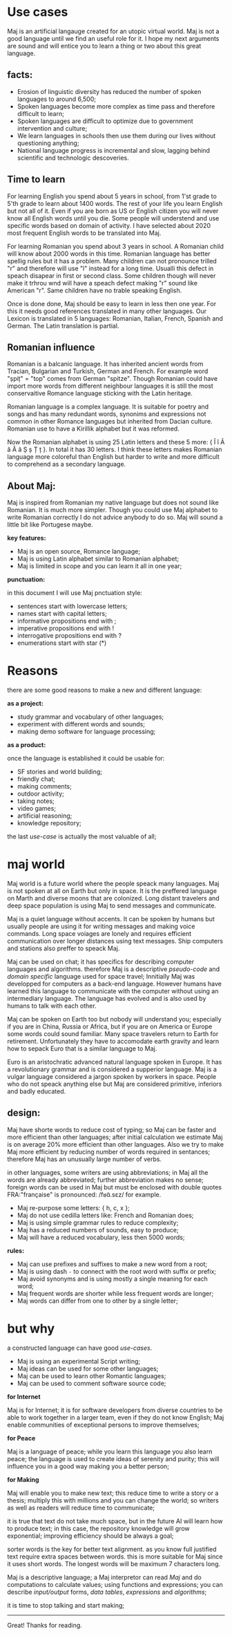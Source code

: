 # Use cases

Maj is an artificial langauge created for an utopic virtual world. Maj is not a good language until we find an useful role for it. I hope my next arguments are sound and will entice you to learn a thing or two about this great language.

## facts:

* Erosion of linguistic diversity has reduced the number of spoken languages to around 6,500;
* Spoken languages become more complex as time pass and therefore difficult to learn;
* Spoken languages are difficult to optimize due to government intervention and culture;
* We learn languages in schools then use them during our lives without questioning anything;
* National language progress is incremental and slow, lagging behind scientific and technologic descoveries.

## Time to learn

For learning English you spend about 5 years in school, from 1'st grade to 5'th grade to learn about 1400 words. The rest of your life you learn English but not all of it. Even if you are born as US or English citizen you will never know all English words until you die. Some people will understend and use specific words based on domain of activity. I have selected about 2020 most frequent English words to be translated into Maj.

For learning Romanian you spend about 3 years in school. A Romanian child will know about 2000 words in this time. Romanian language has better spellig rules but it has a problem. Many children can not pronounce trilled "r" and therefore will use "l" instead for a long time. Usualli this defect in speach disapear in first or second class. Some children though will never make it trhrou wnd will have a speach defect making "r" sound like American "r". Same children have no trable speaking English.

Once is done done, Maj should be easy to learn in less then one year. For this it needs good references translated in many other languages. Our Lexicon is translated in 5 languages: Romanian, Italian, French, Spanish and German. The Latin translation is partial.

## Romanian influence

Romanian is a balcanic language. It has inherited ancient words from Tracian, Bulgarian and Turkish, German and French. For example word "șpiț" = "top" comes from German "spitze". Though Romanian could have import more words from different neighbour languages it is still the most conservaitive Romance language sticking with the Latin heritage.

Romanian language is a complex language. It is suitable for poetry and songs and has many redundant words, synonims and expressions not common in other Romance languages but inherited from Dacian culture. Romanian use to have a Kirillik alphabet but it was reformed. 

Now the Romanian alphabet is using 25 Latin letters and these 5 more:  { Î î Ă ă Â â Ș ș Ț ț }. In total it has 30 letters. I think these letters makes Romanian language more coloreful than English but harder to write and more difficult to comprehend as a secondary language. 

## About Maj:

Maj is inspired from Romanian my native language but does not sound like Romanian. It is much more simpler. Though you could use Maj alphabet to write Romanian correctly I do not advice anybody to do so. Maj will sound a little bit like Portugese maybe.

**key features:**

* Maj is an open source, Romance language;
* Maj is using Latin alphabet similar to Romanian alphabet;
* Maj is limited in scope and you can learn it all in one year;

**punctuation:**

in this document I will use Maj pnctuation style:

* sentences start with lowercase letters;
* names start with capital letters;
* informative propositions end with ;
* imperative propositions end with !
* interrogative propositions end with ?
* enumerations start with star (*)

# Reasons

there are some good reasons to make a new and different language:

**as a project:**

* study grammar and vocabulary of other languages;
* experiment with different words and sounds;
* making demo software for language processing;

**as a product:**

once the language is established it could be usable for:

* SF stories and world building;
* friendly chat;
* making comments;
* outdoor activity;
* taking notes;
* video games;
* artificial reasoning;
* knowledge repository;

the last _use-case_ is actually the most valuable of all;

# maj world

Maj world is a future world where the people speack many languages. Maj is not spoken at all on Earth but only in space. It is the preffered language on Marth and diverse moons that are colonized. Long distant travelers and deep space population is using Maj to send messages and communicate.

Maj is a quiet language without accents. It can be spoken by humans but usually people are using it for writing messages and making voice commands. Long space voiages are lonely and requires efficient communication over longer distances using text messages. Ship computers and stations also preffer to speack Maj.

Maj can be used on chat; it has specifics for describing computer languages and algorithms. therefore Maj is a descriptive _pseudo-code_ and _domain specific_ language used for space travel; Innitially Maj was developped for computers as a back-end language. However humans have learned this language to communicate with the computer without using an intermediary language. The language has evolved and is also used by humans to talk with each other.

Maj can be spoken on Earth too but nobody will understand you; especially if you are in China, Russia or Africa, but if you are on America or Europe some words could sound familiar. Many space travelers return to Earth for retirement. Unfortunately they have to accomodate earth gravity and learn how to sepack Euro that is a similar language to Maj. 

Euro is an aristochratic advanced natural language spoken in Europe. It has a revolutionary grammar and is considered a supperior language. Maj is a vulgar language considered a jargon spoken by workers in space. People who do not speack anything else but Maj are considered primitive, inferiors and badly  educated.

## design:

Maj have shorte words to reduce cost of typing; so Maj can be faster and more efficient than other languages; after initial calculation we estimate Maj is on average 20% more efficient than other languages. Also we try to make Maj more efficient by reducing number of words required in sentances; therefore Maj has an unusually large number of verbs.

in other languages, some writers are using abbreviations; in Maj all the words are already abbreviated; further abbreviation makes no sense; foreign words can be used in Maj but must be enclosed with double quotes FRA:"française" is pronounced: /fʁɑ̃.sɛz/ for example. 

* Maj re-purpose some letters: { h, c, x };
* Maj do not use cedilla letters like: French and Romanian does;
* Maj is using simple grammar rules to reduce complexity;
* Maj has a reduced numbers of sounds, easy to produce;
* Maj will have a reduced vocabulary, less then 5000 words;

**rules:**

* Maj can use prefixes and suffixes to make a new word from a root;
* Maj is using dash `-` to connect with the root word with suffix or prefix;
* Maj avoid synonyms and is using mostly a single meaning for each word;
* Maj frequent words are shorter while less frequent words are longer;
* Maj words can differ from one to other by a single letter;

# but why

a constructed language can have good _use-cases_.

* Maj is using an experimental Script writing;
* Maj ideas can be used for some other languages;
* Maj can be used to learn other Romantic languages;
* Maj can be used to comment software source code;

**for Internet**

Maj is for Internet; it is for software developers from diverse countries to be able to work together in a larger team, even if they do not know English; Maj enable communities of exceptional persons to improve themselves;

**for Peace**

Maj is a language of peace; while you learn this language you also learn peace; the language is used to create ideas of serenity and purity; this will influence you in a good way making you a better person;

**for Making**

Maj will enable you to make new text; this reduce time to write a story or a thesis; multiply this with millions and you can change the world; so writers as well as readers will reduce time to communicate;

it is true that text do not take much space, but in the future AI will learn how to produce text; in this case, the repository knowledge will grow exponential; improving efficiency should be always a goal;

sorter words is the key for better text alignment. as you know full justified text require extra spaces between words. this is more suitable for Maj since it uses short words. The longest words will be maximum 7 characters long.

Maj is a descriptive language; a Maj interpretor can read _Maj_ and do computations to calculate values; using functions and expressions; you can describe _input/output_ forms, _data tables_, _expressions_ and _algorithms_;

it is time to stop talking and start making;

--- 

Great! Thanks for reading.

